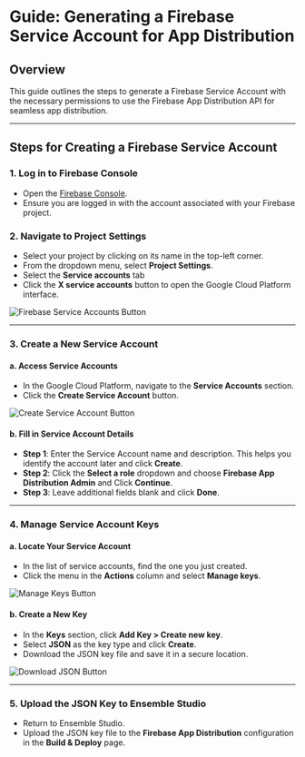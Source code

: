 
# Guide: Generating a Firebase Service Account for App Distribution

## Overview

This guide outlines the steps to generate a Firebase Service Account with the necessary permissions to use the Firebase App Distribution API for seamless app distribution.

---

## Steps for Creating a Firebase Service Account

### 1. Log in to Firebase Console

- Open the [Firebase Console](https://console.firebase.google.com/).
- Ensure you are logged in with the account associated with your Firebase project.

### 2. Navigate to Project Settings

- Select your project by clicking on its name in the top-left corner.
- From the dropdown menu, select **Project Settings**.
- Select the **Service accounts** tab
- Click the **X service accounts** button to open the Google Cloud Platform interface.

![Firebase Service Accounts Button](/images/deploy/firebase_service_accounts_button.png)

---

### 3. Create a New Service Account

#### a. Access Service Accounts

- In the Google Cloud Platform, navigate to the **Service Accounts** section.
- Click the **Create Service Account** button.

![Create Service Account Button](/images/deploy/service-account.png)

#### b. Fill in Service Account Details

- **Step 1**: Enter the Service Account name and description. This helps you identify the account later and click **Create**.
- **Step 2**: Click the **Select a role** dropdown and choose **Firebase App Distribution Admin** and Click **Continue**.
- **Step 3**: Leave additional fields blank and click **Done**.

---

### 4. Manage Service Account Keys

#### a. Locate Your Service Account

- In the list of service accounts, find the one you just created.
- Click the menu in the **Actions** column and select **Manage keys**.

![Manage Keys Button](/images/deploy/google_cloud_three.png)

#### b. Create a New Key

- In the **Keys** section, click **Add Key > Create new key**.
- Select **JSON** as the key type and click **Create**.
- Download the JSON key file and save it in a secure location.

![Download JSON Button](/images/deploy/google_cloud_four.png)

---

### 5. Upload the JSON Key to Ensemble Studio

- Return to Ensemble Studio.
- Upload the JSON key file to the **Firebase App Distribution** configuration in the **Build & Deploy** page.
